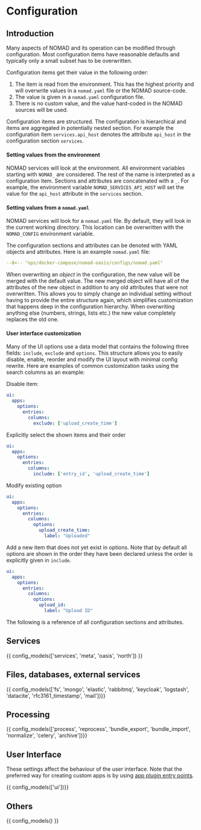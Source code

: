 # Configuration

## Introduction

Many aspects of NOMAD and its operation can be modified through configuration. Most
configuration items have reasonable defaults and typically only a small subset has to be
overwritten.

Configuration items get their value in the following order:

1. The item is read from the environment. This has the highest priority and will overwrite
values in a `nomad.yaml` file or the NOMAD source-code.
2. The value is given in a `nomad.yaml` configuration file.
3. There is no custom value, and the value hard-coded in the NOMAD sources will be used.

Configuration items are structured. The configuration is hierarchical and items are aggregated
in potentially nested section. For example the configuration item `services.api_host` denotes
the attribute `api_host` in the configuration section `services`.

#### Setting values from the environment

NOMAD services will look at the environment.
All environment variables starting with `NOMAD_` are considered. The rest of the name
is interpreted as a configuration item. Sections and attributes are concatenated with a `_`.
For example, the environment variable `NOMAD_SERVICES_API_HOST` will set the value for
the `api_host` attribute in the `services` section.

#### Setting values from a `nomad.yaml`

NOMAD services will look for a `nomad.yaml` file. By default, they will look in the
current working directory. This location can be overwritten with the `NOMAD_CONFIG` environment
variable.

The configuration sections and attributes can be denoted with YAML objects and attributes.
Here is an example `nomad.yaml` file:
```yaml
--8<-- "ops/docker-compose/nomad-oasis/configs/nomad.yaml"
```

When overwriting an *object* in the configuration, the new value will be merged with the default value. The new merged object will have all of the attributes of the new object in addition to any old attributes that were not overwritten. This allows you to simply change an individual setting without having to provide the entire structure again, which simplifies customization that happens deep in the configuration hierarchy. When overwriting anything else (numbers, strings, lists etc.) the new value completely replaces the old one.

#### User interface customization

Many of the UI options use a data model that contains the following three fields: `include`, `exclude` and `options`. This structure allows you to easily disable, enable, reorder and modify the UI layout with minimal config rewrite. Here are examples of common customization tasks using the search columns as an example:

Disable item:
```yaml
ui:
  apps:
    options:
      entries:
        columns:
          exclude: ['upload_create_time']
```

Explicitly select the shown items and their order
```yaml
ui:
  apps:
    options:
      entries:
        columns:
          include: ['entry_id', 'upload_create_time']
```

Modify existing option
```yaml
ui:
  apps:
    options:
      entries:
        columns:
          options:
            upload_create_time:
              label: "Uploaded"
```

Add a new item that does not yet exist in options. Note that by default all options are shown in the order they have been declared unless the order is explicitly given in `include`.
```yaml
ui:
  apps:
    options:
      entries:
        columns:
          options:
            upload_id:
              label: "Upload ID"
```

The following is a reference of all configuration sections and attributes.

## Services
{{ config_models(['services', 'meta', 'oasis', 'north']) }}

## Files, databases, external services
{{ config_models(['fs', 'mongo', 'elastic', 'rabbitmq', 'keycloak', 'logstash', 'datacite', 'rfc3161_timestamp', 'mail'])}}

## Processing
{{ config_models(['process', 'reprocess', 'bundle_export', 'bundle_import', 'normalize', 'celery', 'archive'])}}

## User Interface

These settings affect the behaviour of the user interface. Note that the preferred way for creating custom apps is by using [app plugin entry points](../howto/plugins/apps.md).

{{ config_models(['ui'])}}

## Others
{{ config_models() }}